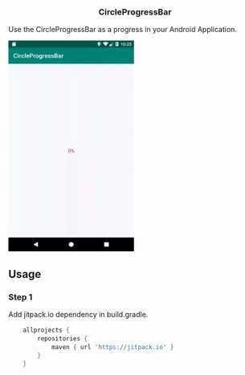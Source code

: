 <h3 align="center">CircleProgressBar</h3>

Use the CircleProgressBar as a progress in your Android Application.

<img width="250" height="420" src="images/circleProgressBar.gif">

Usage
-----

### Step 1

Add jitpack.io dependency in build.gradle.

```groovy
    allprojects {
    	repositories {
    	    maven { url 'https://jitpack.io' }
    	}
    }

```
